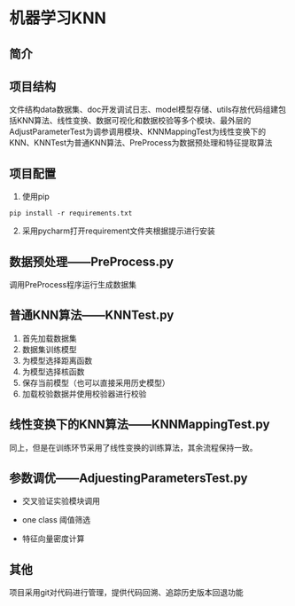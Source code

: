# 机器学习KNN

## 简介

## 项目结构

文件结构data数据集、doc开发调试日志、model模型存储、utils存放代码组建包括KNN算法、线性变换、数据可视化和数据校验等多个模块、最外层的AdjustParameterTest为调参调用模块、KNNMappingTest为线性变换下的KNN、KNNTest为普通KNN算法、PreProcess为数据预处理和特征提取算法

## 项目配置

1. 使用pip

```
pip install -r requirements.txt
```

2. 采用pycharm打开requirement文件夹根据提示进行安装

## 数据预处理——PreProcess.py

调用PreProcess程序运行生成数据集

## 普通KNN算法——KNNTest.py

1. 首先加载数据集
2. 数据集训练模型
3. 为模型选择距离函数
4. 为模型选择核函数
5. 保存当前模型（也可以直接采用历史模型）
6. 加载校验数据并使用校验器进行校验

## 线性变换下的KNN算法——KNNMappingTest.py

同上，但是在训练环节采用了线性变换的训练算法，其余流程保持一致。

## 参数调优——AdjuestingParametersTest.py

- 交叉验证实验模块调用

- one class 阈值筛选
- 特征向量密度计算

## 其他

项目采用git对代码进行管理，提供代码回溯、追踪历史版本回退功能